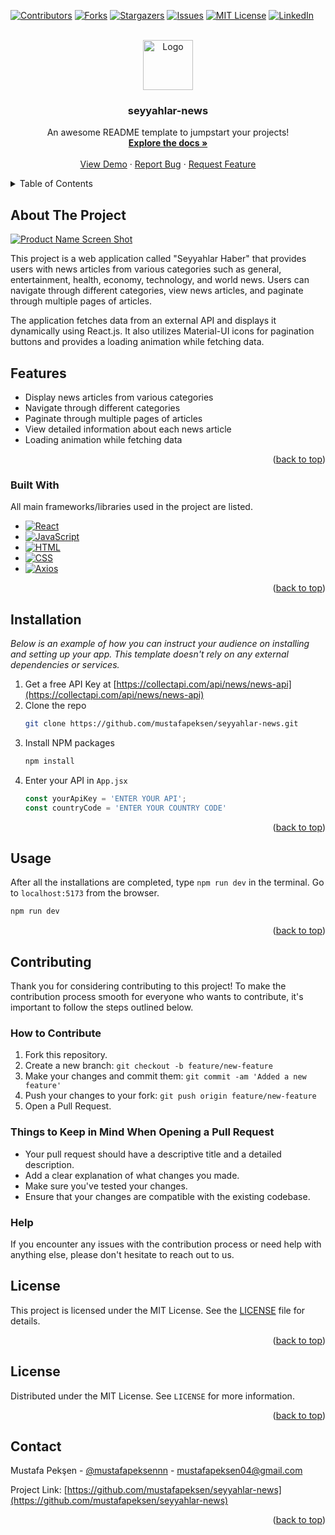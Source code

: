 <a name="readme-top"></a>

[![Contributors][contributors-shield]][contributors-url]
[![Forks][forks-shield]][forks-url]
[![Stargazers][stars-shield]][stars-url]
[![Issues][issues-shield]][issues-url]
[![MIT License][license-shield]][license-url]
[![LinkedIn][linkedin-shield]][linkedin-url]



<!-- PROJECT LOGO -->
<br />
<div align="center">
  <a href="https://github.com/mustafapeksen/seyyahlar-news">
    <img src="/images/SeyyahlarLogo.jpg" alt="Logo" width="80" height="80">
  </a>

  <h3 align="center">seyyahlar-news</h3>

  <p align="center">
    An awesome README template to jumpstart your projects!
    <br />
    <a href="https://github.com/mustafapeksen/seyyahlar-news"><strong>Explore the docs »</strong></a>
    <br />
    <br />
     <a href="https://github.com/mustafapeksen/seyyahlar-news">View Demo</a>
    ·
    <a href="https://github.com/mustafapeksen/seyyahlar-news/issues/new?labels=bug&template=bug-report---.md">Report Bug</a>
    ·
    <a href="https://github.com/mustafapeksen/seyyahlar-news/issues/new?labels=enhancement&template=feature-request---.md">Request Feature</a>
  </p>
</div>



<!-- TABLE OF CONTENTS -->
<details>
  <summary>Table of Contents</summary>
  <ol>
    <li>
      <a href="#about-the-project">About The Project</a>
      <ul>
        <li><a href="#built-with">Built With</a></li>
      </ul>
    </li>
    <li>
      <a href="#getting-started">Getting Started</a>
      <ul>
        <li><a href="#prerequisites">Prerequisites</a></li>
        <li><a href="#installation">Installation</a></li>
      </ul>
    </li>
    <li><a href="#usage">Usage</a></li>
    <li><a href="#contributing">Contributing</a></li>
    <li><a href="#license">License</a></li>
    <li><a href="#contact">Contact</a></li>
  </ol>
</details>



<!-- ABOUT THE PROJECT -->
## About The Project

[![Product Name Screen Shot][product-screenshot]](https://example.com)

This project is a web application called "Seyyahlar Haber" that provides users with news articles from various categories such as general, entertainment, health, economy, technology, and world news. Users can navigate through different categories, view news articles, and paginate through multiple pages of articles.

The application fetches data from an external API and displays it dynamically using React.js. It also utilizes Material-UI icons for pagination buttons and provides a loading animation while fetching data.

## Features

- Display news articles from various categories
- Navigate through different categories
- Paginate through multiple pages of articles
- View detailed information about each news article
- Loading animation while fetching data

<p align="right">(<a href="#readme-top">back to top</a>)</p>



### Built With

All main frameworks/libraries used in the project are listed.

* [![React][React.js]][React-url]
* [![JavaScript](https://www.vectorlogo.zone/logos/javascript/javascript-ar21.svg)](https://developer.mozilla.org/en-US/docs/Web/JavaScript)
* [![HTML](https://www.vectorlogo.zone/logos/w3_html5/w3_html5-ar21.svg)](https://developer.mozilla.org/en-US/docs/Web/HTML)
* [![CSS](https://www.vectorlogo.zone/logos/netlifyapp_watercss/netlifyapp_watercss-ar21.svg)](https://developer.mozilla.org/en-US/docs/Web/CSS)
* [![Axios](https://upload.vectorlogo.zone/logos/axios/images/e2aae3c1-f98d-450b-8406-513bb5e6d5da.svg)](https://github.com/axios/axios)


<p align="right">(<a href="#readme-top">back to top</a>)</p>



<!-- GETTING STARTED -->
## Installation

_Below is an example of how you can instruct your audience on installing and setting up your app. This template doesn't rely on any external dependencies or services._

1. Get a free API Key at [https://collectapi.com/api/news/news-api](https://collectapi.com/api/news/news-api)
2. Clone the repo
   ```sh
   git clone https://github.com/mustafapeksen/seyyahlar-news.git
   ```
3. Install NPM packages
   ```sh
   npm install
   ```
4. Enter your API in `App.jsx`
   ```jsx
   const yourApiKey = 'ENTER YOUR API';
   const countryCode = 'ENTER YOUR COUNTRY CODE'
   ```

<p align="right">(<a href="#readme-top">back to top</a>)</p>



<!-- USAGE EXAMPLES -->
## Usage

After all the installations are completed, type `npm run dev` in the terminal. Go to `localhost:5173` from the browser.
```bash
npm run dev
```

<p align="right">(<a href="#readme-top">back to top</a>)</p>


<!-- CONTRIBUTING -->
## Contributing

Thank you for considering contributing to this project! To make the contribution process smooth for everyone who wants to contribute, it's important to follow the steps outlined below.

### How to Contribute

1. Fork this repository.
2. Create a new branch: `git checkout -b feature/new-feature`
3. Make your changes and commit them: `git commit -am 'Added a new feature'`
4. Push your changes to your fork: `git push origin feature/new-feature`
5. Open a Pull Request.

### Things to Keep in Mind When Opening a Pull Request

- Your pull request should have a descriptive title and a detailed description.
- Add a clear explanation of what changes you made.
- Make sure you've tested your changes.
- Ensure that your changes are compatible with the existing codebase.

### Help

If you encounter any issues with the contribution process or need help with anything else, please don't hesitate to reach out to us.

## License

This project is licensed under the MIT License. See the [LICENSE](LICENSE) file for details.


<p align="right">(<a href="#readme-top">back to top</a>)</p>



<!-- LICENSE -->
## License

Distributed under the MIT License. See `LICENSE` for more information.

<p align="right">(<a href="#readme-top">back to top</a>)</p>



<!-- CONTACT -->
## Contact

Mustafa Pekşen - [@mustafapeksennn](https://twitter.com/mustafapeksennn) - mustafapeksen04@gmail.com

Project Link: [https://github.com/mustafapeksen/seyyahlar-news](https://github.com/mustafapeksen/seyyahlar-news)

<p align="right">(<a href="#readme-top">back to top</a>)</p>



<!-- MARKDOWN LINKS & IMAGES -->
<!-- https://www.markdownguide.org/basic-syntax/#reference-style-links -->
[contributors-shield]: https://img.shields.io/github/contributors/mustafapeksen/seyyahlar-news.svg?style=for-the-badge
[contributors-url]: https://github.com/mustafapeksen/seyyahlar-news/graphs/contributors
[forks-shield]: https://img.shields.io/github/forks/mustafapeksen/seyyahlar-news.svg?style=for-the-badge
[forks-url]: https://github.com/mustafapeksen/seyyahlar-news/network/members
[stars-shield]: https://img.shields.io/github/stars/mustafapeksen/seyyahlar-news.svg?style=for-the-badge
[stars-url]: https://github.com/mustafapeksen/seyyahlar-news/stargazers
[issues-shield]: https://img.shields.io/github/issues/mustafapeksen/seyyahlar-news.svg?style=for-the-badge
[issues-url]: https://github.com/mustafapeksen/seyyahlar-news/issues
[license-shield]: https://img.shields.io/github/license/mustafapeksen/seyyahlar-news.svg?style=for-the-badge
[license-url]: https://github.com/mustafapeksen/seyyahlar-news/LICENSE
[linkedin-shield]: https://img.shields.io/badge/-LinkedIn-black.svg?style=for-the-badge&logo=linkedin&color

[linkedin-url]: https://linkedin.com/in/mustafapeksen04
[product-screenshot]: images/screenshot.png
[React.js]: https://img.shields.io/badge/React-20232A?style=for-the-badge&logo=react&logoColor=61DAFB
[React-url]: https://reactjs.org/

